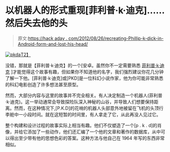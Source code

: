 # 以机器人的形式重现[菲利普·k·迪克]……然后失去他的头

> 原文:[https://hack aday . com/2012/08/26/recreating-Phillip-k-dick-in-Android-form-and-lost-his-head/](https://hackaday.com/2012/08/26/recreating-phillip-k-dick-in-android-form-and-losing-his-head/)

[![](../Images/99902952ad261dde3bf60a47ec19c040.png "pkda")T2】](http://hackaday.com/wp-content/uploads/2012/08/pkda.png)

没错，那就是【菲利普·k·迪克】的一个[安卓。虽然你不一定需要熟悉[](http://www.amazon.com/exec/obidos/ASIN/0805095519/boingboing) [菲利普·k·迪克](http://en.wikipedia.org/wiki/Philip_K._Dick) ]才能觉得这个故事有趣，但如果你不知道他的名字，我们强烈建议你花几分钟了解一下他。[菲利普·k·迪克]或[PKD]是一位科幻小说作家，他为你可能非常熟悉的科幻电影创造了许多想法甚至原型。

然而，大部分内容与这里的故事并不完全相关。有人决定制造一个机器人(菲利普·k·迪克)。这一举动通常会导致探险队深入神秘的山谷，并导致人们想要保持距离。然而，在这种情况下,[P.K.D]的花哨的机器人头部意外地被留在飞机的头顶行李舱中一小段时间。就在这短暂的时间里，有人拿走了它，从此再没人见过它。

整个构建和设计过程的故事实际上相当有趣。他们不仅塑造了一个[p . k . d]的肖像，并给它添加了一些动作，他们还汇编了一个他的文章和著作的数据库，从中可以得出至少带有他的思想色彩的答案。这种方法与他自己在 1964 年写的东西非常相似。